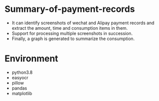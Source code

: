 # Summary-of-payment-records
* It can identify screenshots of wechat and Alipay payment records and extract the amount, time and consumption items in them.
* Support for processing multiple screenshots in succession.
* Finally, a graph is generated to summarize the consumption.

# Environment
* python3.8
* easyocr
* pillow
* pandas
* matplotlib

